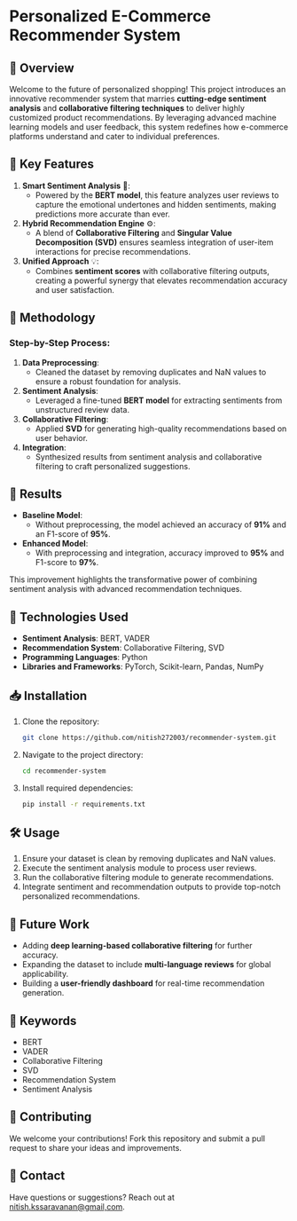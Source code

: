# Personalized E-Commerce Recommender System

## 🚀 Overview
Welcome to the future of personalized shopping! This project introduces an innovative recommender system that marries **cutting-edge sentiment analysis** and **collaborative filtering techniques** to deliver highly customized product recommendations. By leveraging advanced machine learning models and user feedback, this system redefines how e-commerce platforms understand and cater to individual preferences.

## 🌟 Key Features
1. **Smart Sentiment Analysis** 🧠:
   - Powered by the **BERT model**, this feature analyzes user reviews to capture the emotional undertones and hidden sentiments, making predictions more accurate than ever.
2. **Hybrid Recommendation Engine** ⚙️:
   - A blend of **Collaborative Filtering** and **Singular Value Decomposition (SVD)** ensures seamless integration of user-item interactions for precise recommendations.
3. **Unified Approach** 💡:
   - Combines **sentiment scores** with collaborative filtering outputs, creating a powerful synergy that elevates recommendation accuracy and user satisfaction.

## 🔬 Methodology
### Step-by-Step Process:
1. **Data Preprocessing**:
   - Cleaned the dataset by removing duplicates and NaN values to ensure a robust foundation for analysis.
2. **Sentiment Analysis**:
   - Leveraged a fine-tuned **BERT model** for extracting sentiments from unstructured review data.
3. **Collaborative Filtering**:
   - Applied **SVD** for generating high-quality recommendations based on user behavior.
4. **Integration**:
   - Synthesized results from sentiment analysis and collaborative filtering to craft personalized suggestions.

## 🎯 Results
- **Baseline Model**:
  - Without preprocessing, the model achieved an accuracy of **91%** and an F1-score of **95%**.
- **Enhanced Model**:
  - With preprocessing and integration, accuracy improved to **95%** and F1-score to **97%**.

This improvement highlights the transformative power of combining sentiment analysis with advanced recommendation techniques.

## 🔧 Technologies Used
- **Sentiment Analysis**: BERT, VADER
- **Recommendation System**: Collaborative Filtering, SVD
- **Programming Languages**: Python
- **Libraries and Frameworks**: PyTorch, Scikit-learn, Pandas, NumPy

## 📥 Installation
1. Clone the repository:
   ```bash
   git clone https://github.com/nitish272003/recommender-system.git
   ```
2. Navigate to the project directory:
   ```bash
   cd recommender-system
   ```
3. Install required dependencies:
   ```bash
   pip install -r requirements.txt
   ```

## 🛠️ Usage
1. Ensure your dataset is clean by removing duplicates and NaN values.
2. Execute the sentiment analysis module to process user reviews.
3. Run the collaborative filtering module to generate recommendations.
4. Integrate sentiment and recommendation outputs to provide top-notch personalized recommendations.

## 🚀 Future Work
- Adding **deep learning-based collaborative filtering** for further accuracy.
- Expanding the dataset to include **multi-language reviews** for global applicability.
- Building a **user-friendly dashboard** for real-time recommendation generation.

## 🔑 Keywords
- BERT
- VADER
- Collaborative Filtering
- SVD
- Recommendation System
- Sentiment Analysis

## 🤝 Contributing
We welcome your contributions! Fork this repository and submit a pull request to share your ideas and improvements.

## 📧 Contact
Have questions or suggestions? Reach out at [nitish.kssaravanan@gmail,com](mailto:nitish.kssaravanan@gmail.com).

